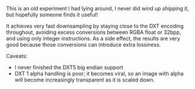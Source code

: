 This is an old experiment I had lying around, I never did wind up shipping it,
but hopefully someone finds it useful!

It achieves very fast downsampling by staying close to the DXT encoding
throughout, avoiding excess conversions between RGBA float or 32bpp, and using
only integer instructions. As a side effect, the results are very good because
those conversions can introduce extra lossiness.

Caveats:
- I never finished the DXT5 big endian support
- DXT 1 alpha handling is poor; it becomes viral, so an image with alpha will
  become increasingly transparent as it is scaled down.
